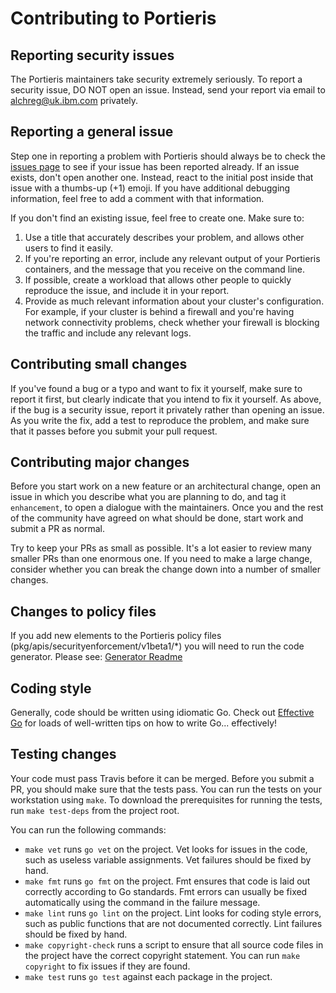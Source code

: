 # Contributing to Portieris

## Reporting security issues

The Portieris maintainers take security extremely seriously. To report a security issue, DO NOT open an issue. Instead, send your report via email to alchreg@uk.ibm.com privately.

## Reporting a general issue

Step one in reporting a problem with Portieris should always be to check the [issues page](https://github.com/ibm/portieris/issues) to see if your issue has been reported already. If an issue exists, don't open another one. Instead, react to the initial post inside that issue with a thumbs-up (+1) emoji. If you have additional debugging information, feel free to add a comment with that information.

If you don't find an existing issue, feel free to create one. Make sure to:

1. Use a title that accurately describes your problem, and allows other users to find it easily.
2. If you're reporting an error, include any relevant output of your Portieris containers, and the message that you receive on the command line.
3. If possible, create a workload that allows other people to quickly reproduce the issue, and include it in your report.
4. Provide as much relevant information about your cluster's configuration. For example, if your cluster is behind a firewall and you're having network connectivity problems, check whether your firewall is blocking the traffic and include any relevant logs.

## Contributing small changes

If you've found a bug or a typo and want to fix it yourself, make sure to report it first, but clearly indicate that you intend to fix it yourself. As above, if the bug is a security issue, report it privately rather than opening an issue. As you write the fix, add a test to reproduce the problem, and make sure that it passes before you submit your pull request.

## Contributing major changes

Before you start work on a new feature or an architectural change, open an issue in which you describe what you are planning to do, and tag it `enhancement`, to open a dialogue with the maintainers. Once you and the rest of the community have agreed on what should be done, start work and submit a PR as normal.

Try to keep your PRs as small as possible. It's a lot easier to review many smaller PRs than one enormous one. If you need to make a large change, consider whether you can break the change down into a number of smaller changes.

## Changes to policy files

If you add new elements to the Portieris policy files (pkg/apis/securityenforcement/v1beta1/*) you will need to run the code generator. Please see: [Generator Readme](pkg/apis/securityenforcement/v1beta1/README.md)

## Coding style

Generally, code should be written using idiomatic Go. Check out [Effective Go](https://golang.org/doc/effective_go.html) for loads of well-written tips on how to write Go... effectively!

## Testing changes

Your code must pass Travis before it can be merged. Before you submit a PR, you should make sure that the tests pass. You can run the tests on your workstation using `make`. To download the prerequisites for running the tests, run `make test-deps` from the project root.

You can run the following commands:

* `make vet` runs `go vet` on the project. Vet looks for issues in the code, such as useless variable assignments. Vet failures should be fixed by hand.
* `make fmt` runs `go fmt` on the project. Fmt ensures that code is laid out correctly according to Go standards. Fmt errors can usually be fixed automatically using the command in the failure message.
* `make lint` runs `go lint` on the project. Lint looks for coding style errors, such as public functions that are not documented correctly. Lint failures should be fixed by hand.
* `make copyright-check` runs a script to ensure that all source code files in the project have the correct copyright statement. You can run `make copyright` to fix issues if they are found.
* `make test` runs `go test` against each package in the project.
